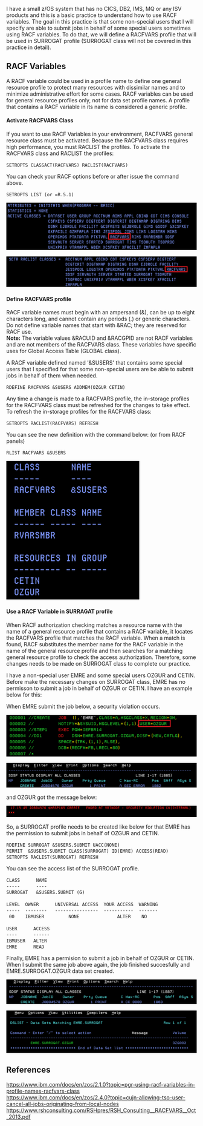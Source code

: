 I have a small z/OS system that has no CICS, DB2, IMS, MQ or any ISV products and this is a basic practice to understand how to use RACF variables. The goal in this practice is that some non-special users that I will specify are able to submit jobs in behalf of some special users sometimes using RACF variables. To do that, we will define a RACFVARS profile that will be used in SURROGAT profile (SURROGAT class will not be covered in this practice in detail).

## RACF Variables

A RACF variable could be used in a profile name to define one general resource profile to protect many resources with dissimilar names and to minimize administrative effort for some cases. RACF variables can be used for general resource profiles only, not for data set profile names. A profile that contains a RACF variable in its name is considered a generic profile.

#### Activate RACFVARS Class

If you want to use RACF Variables in your environment, RACFVARS general resource class must be activated. Because the RACFVARS class requires high performance, you must RACLIST the profiles. To activate the RACFVARS class and RACLIST the profiles:

    SETROPTS CLASSACT(RACFVARS) RACLIST(RACFVARS)

You can check your RACF options before or after issue the command above.

    SETROPTS LIST (or =R.5.1)

![Screenshot](https://github.com/ozgurhepsag/Basic-z-OS-Utilities-and-Practices/blob/main/RACF%20Variables/ss/activate-racfvars.png)

![Screenshot](https://github.com/ozgurhepsag/Basic-z-OS-Utilities-and-Practices/blob/main/RACF%20Variables/ss/raclist-racvars.png)

#### Define RACFVARS profile

RACF variable names must begin with an ampersand (&), can be up to eight characters long, and cannot contain any periods (.) or generic characters. Do not define variable names that start with &RAC; they are reserved for RACF use. </br>
**Note:** The variable values &RACUID and &RACGPID are not RACF variables and are not members of the RACFVARS class. These variables have specific uses for Global Access Table (GLOBAL class).

A RACF variable defined named '&SUSERS' that contains some special users that I specified for that some non-special users are be able to submit jobs in behalf of them when needed.

    RDEFINE RACFVARS &SUSERS ADDMEM(OZGUR CETIN)

Any time a change is made to a RACFVARS profile, the in-storage profiles for the RACFVARS class must be refreshed for the changes to take effect. To refresh the in-storage profiles for the RACFVARS class:

    SETROPTS RACLIST(RACFVARS) REFRESH

You can see the new definition with the command below: (or from RACF panels)

    RLIST RACFVARS &SUSERS

![Screenshot](https://github.com/ozgurhepsag/Basic-z-OS-Utilities-and-Practices/blob/main/RACF%20Variables/ss/rlist-racfvars-susers.png)

#### Use a RACF Variable in SURRAGAT profile

When RACF authorization checking matches a resource name with the name of a general resource profile that contains a RACF variable, it locates the RACFVARS profile that matches the RACF variable. When a match is found, RACF substitutes the member name for the RACF variable in the name of the general resource profile and then searches for a matching general resource profile to check the access authorization. Therefore, some changes needs to be made on SURROGAT class to complete our practice.

I have a non-special user EMRE and some special users OZGUR and CETIN. Before make the necessary changes on SURROGAT class, EMRE has no permisson to submit a job in behalf of OZGUR or CETIN. I have an example below for this:

When EMRE submit the job below, a security violation occurs.

![Screenshot](https://github.com/ozgurhepsag/Basic-z-OS-Utilities-and-Practices/blob/main/RACF%20Variables/ss/surrogat-job.png)

![Screenshot](https://github.com/ozgurhepsag/Basic-z-OS-Utilities-and-Practices/blob/main/RACF%20Variables/ss/sec-error.png)

and OZGUR got the message below:

![Screenshot](https://github.com/ozgurhepsag/Basic-z-OS-Utilities-and-Practices/blob/main/RACF%20Variables/ss/sec-viol.png)

So, a SURROGAT profile needs to be created like below for that EMRE has the permission to submit jobs in behalf of OZGUR and CETIN.

    RDEFINE SURROGAT &SUSERS.SUBMIT UACC(NONE)
    PERMIT  &SUSERS.SUBMIT CLASS(SURROGAT) ID(EMRE) ACCESS(READ)
    SETROPTS RACLIST(SURROGAT) REFRESH

You can see the access list of the SURROGAT profile.

    CLASS      NAME                                               
    -----      ----                                               
    SURROGAT   &SUSERS.SUBMIT (G)                                 
    
    LEVEL  OWNER      UNIVERSAL ACCESS  YOUR ACCESS  WARNING      
    -----  --------   ----------------  -----------  -------      
     00    IBMUSER         NONE              ALTER    NO          

    USER      ACCESS          
    ----      ------          
    IBMUSER   ALTER           
    EMRE      READ  

Finally, EMRE has a permision to submit a job in behalf of OZGUR or CETIN. When I submit the same job above again, the job finished succesfully and EMRE.SURROGAT.OZGUR data set created.

![Screenshot](https://github.com/ozgurhepsag/Basic-z-OS-Utilities-and-Practices/blob/main/RACF%20Variables/ss/surrogat-success.png)

![Screenshot](https://github.com/ozgurhepsag/Basic-z-OS-Utilities-and-Practices/blob/main/RACF%20Variables/ss/dataset-created.png)

## References

https://www.ibm.com/docs/en/zos/2.1.0?topic=pgr-using-racf-variables-in-profile-names-racfvars-class </br>
https://www.ibm.com/docs/en/zos/2.4.0?topic=cujn-allowing-tso-user-cancel-all-jobs-originating-from-local-nodes </br>
https://www.rshconsulting.com/RSHpres/RSH_Consulting__RACFVARS__Oct_2013.pdf </br> 

